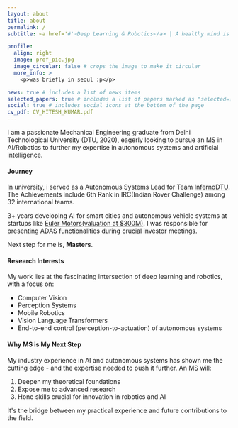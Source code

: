 ```yaml
---
layout: about
title: about
permalink: /
subtitle: <a href='#'>Deep Learning & Robotics</a> | A healthy mind is an inquisitive mind 

profile:
  align: right
  image: prof_pic.jpg
  image_circular: false # crops the image to make it circular
  more_info: >
    <p>was briefly in seoul :p</p>

news: true # includes a list of news items
selected_papers: true # includes a list of papers marked as "selected={true}"
social: true # includes social icons at the bottom of the page
cv_pdf: CV_HITESH_KUMAR.pdf
---
```




I am a passionate Mechanical Engineering graduate from Delhi Technological University (DTU, 2020), eagerly looking to pursue an MS in AI/Robotics to further my expertise in autonomous systems and artificial intelligence.

#### Journey

In university, i served as a Autonomous Systems Lead for Team [InfernoDTU](https://www.youtube.com/@teaminferno). The Achievements include 6th
Rank in IRC(Indian Rover Challenge) among 32 international teams.

3+ years developing AI for smart cities and autonomous vehicle systems at startups like [Euler Motors(valuation at $300M)](https://www.eulermotors.com). I was responsible for presenting ADAS functionalities during crucial investor meetings.

Next step for me is, **Masters**.

#### Research Interests

My work lies at the fascinating intersection of deep learning and robotics, with a focus on:

- Computer Vision
- Perception Systems
- Mobile Robotics
- Vision Language Transformers
- End-to-end control (perception-to-actuation) of autonomous systems

#### Why MS is My Next Step

My industry experience in AI and autonomous systems has shown me the cutting edge - and the expertise needed to push it further. An MS will:

1. Deepen my theoretical foundations
2. Expose me to advanced research
3. Hone skills crucial for innovation in robotics and AI

It's the bridge between my practical experience and future contributions to the field.

<!-- 
<a href="{{ page.cv_pdf | prepend: 'assets/pdf/' | relative_url }}" target="_blank" rel="noopener noreferrer" class="cv-button-large" role="button">
  <i class="fas fa-file-pdf fa-lg"></i> View Full CV
</a> -->